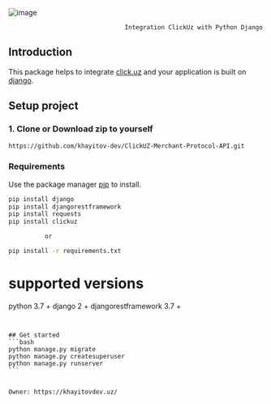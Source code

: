 ![image](https://user-images.githubusercontent.com/89244992/194639975-94cd0cf5-613b-4bfb-b0aa-8c2410f91ac8.png)

```
                                Integration ClickUz with Python Django
```

## Introduction

This package helps to integrate [click.uz](http://click.uz) and your application is built on [django](https://www.djangoproject.com/).

## Setup project

### 1. Clone or Download zip to yourself

```sh
https://github.com/khayitov-dev/ClickUZ-Merchant-Protocol-API.git
```

### Requirements

Use the package manager [pip](https://pip.pypa.io/en/stable/) to install.

```bash
pip install django
pip install djangorestframework
pip install requests
pip install clickuz

          or  

pip install -r requirements.txt
```

# supported versions
python 3.7 +
django 2 +
djangorestframework 3.7 +
````


## Get started
```bash
python manage.py migrate
python manage.py createsuperuser
python manage.py runserver
```


Owner: https://khayitovdev.uz/



